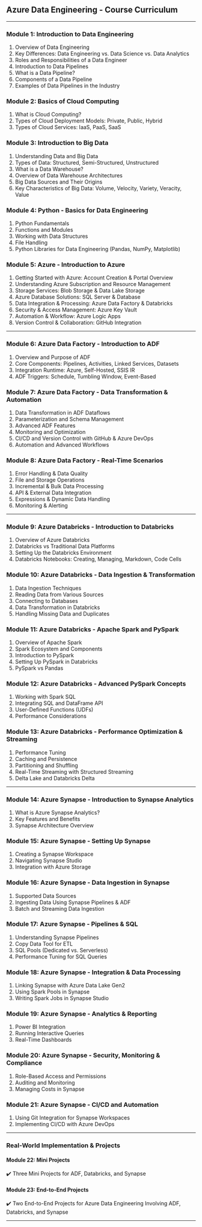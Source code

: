 
## **Azure Data Engineering - Course Curriculum**  

---

### **Module 1: Introduction to Data Engineering**  
1. Overview of Data Engineering  
2. Key Differences: Data Engineering vs. Data Science vs. Data Analytics  
3. Roles and Responsibilities of a Data Engineer  
4. Introduction to Data Pipelines  
5. What is a Data Pipeline?  
6. Components of a Data Pipeline  
7. Examples of Data Pipelines in the Industry  

### **Module 2: Basics of Cloud Computing**  
1. What is Cloud Computing?  
2. Types of Cloud Deployment Models: Private, Public, Hybrid  
3. Types of Cloud Services: IaaS, PaaS, SaaS  

### **Module 3: Introduction to Big Data**  
1. Understanding Data and Big Data  
2. Types of Data: Structured, Semi-Structured, Unstructured  
3. What is a Data Warehouse?  
4. Overview of Data Warehouse Architectures  
5. Big Data Sources and Their Origins  
6. Key Characteristics of Big Data: Volume, Velocity, Variety, Veracity, Value  

### **Module 4: Python - Basics for Data Engineering**  
1. Python Fundamentals  
2. Functions and Modules  
3. Working with Data Structures  
4. File Handling  
5. Python Libraries for Data Engineering (Pandas, NumPy, Matplotlib)  

### **Module 5: Azure - Introduction to Azure**  
1. Getting Started with Azure: Account Creation & Portal Overview  
2. Understanding Azure Subscription and Resource Management  
3. Storage Services: Blob Storage & Data Lake Storage  
4. Azure Database Solutions: SQL Server & Database  
5. Data Integration & Processing: Azure Data Factory & Databricks  
6. Security & Access Management: Azure Key Vault  
7. Automation & Workflow: Azure Logic Apps  
8. Version Control & Collaboration: GitHub Integration  

---

### **Module 6: Azure Data Factory - Introduction to ADF**  
1. Overview and Purpose of ADF  
2. Core Components: Pipelines, Activities, Linked Services, Datasets  
3. Integration Runtime: Azure, Self-Hosted, SSIS IR  
4. ADF Triggers: Schedule, Tumbling Window, Event-Based  

### **Module 7: Azure Data Factory - Data Transformation & Automation**  
1. Data Transformation in ADF Dataflows  
2. Parameterization and Schema Management  
3. Advanced ADF Features  
4. Monitoring and Optimization  
5. CI/CD and Version Control with GitHub & Azure DevOps  
6. Automation and Advanced Workflows  

### **Module 8: Azure Data Factory - Real-Time Scenarios**  
1. Error Handling & Data Quality  
2. File and Storage Operations  
3. Incremental & Bulk Data Processing  
4. API & External Data Integration  
5. Expressions & Dynamic Data Handling  
6. Monitoring & Alerting  

---

### **Module 9: Azure Databricks - Introduction to Databricks**  
1. Overview of Azure Databricks  
2. Databricks vs Traditional Data Platforms  
3. Setting Up the Databricks Environment  
4. Databricks Notebooks: Creating, Managing, Markdown, Code Cells  

### **Module 10: Azure Databricks - Data Ingestion & Transformation**  
1. Data Ingestion Techniques  
2. Reading Data from Various Sources  
3. Connecting to Databases  
4. Data Transformation in Databricks  
5. Handling Missing Data and Duplicates  

### **Module 11: Azure Databricks - Apache Spark and PySpark**  
1. Overview of Apache Spark  
2. Spark Ecosystem and Components  
3. Introduction to PySpark  
4. Setting Up PySpark in Databricks  
5. PySpark vs Pandas  

### **Module 12: Azure Databricks - Advanced PySpark Concepts**  
1. Working with Spark SQL  
2. Integrating SQL and DataFrame API  
3. User-Defined Functions (UDFs)  
4. Performance Considerations  

### **Module 13: Azure Databricks - Performance Optimization & Streaming**  
1. Performance Tuning  
2. Caching and Persistence  
3. Partitioning and Shuffling  
4. Real-Time Streaming with Structured Streaming  
5. Delta Lake and Databricks Delta  

---

### **Module 14: Azure Synapse - Introduction to Synapse Analytics**  
1. What is Azure Synapse Analytics?  
2. Key Features and Benefits  
3. Synapse Architecture Overview  

### **Module 15: Azure Synapse - Setting Up Synapse**  
1. Creating a Synapse Workspace  
2. Navigating Synapse Studio  
3. Integration with Azure Storage  

### **Module 16: Azure Synapse - Data Ingestion in Synapse**  
1. Supported Data Sources  
2. Ingesting Data Using Synapse Pipelines & ADF  
3. Batch and Streaming Data Ingestion  

### **Module 17: Azure Synapse - Pipelines & SQL**  
1. Understanding Synapse Pipelines  
2. Copy Data Tool for ETL  
3. SQL Pools (Dedicated vs. Serverless)  
4. Performance Tuning for SQL Queries  

### **Module 18: Azure Synapse - Integration & Data Processing**  
1. Linking Synapse with Azure Data Lake Gen2  
2. Using Spark Pools in Synapse  
3. Writing Spark Jobs in Synapse Studio  

### **Module 19: Azure Synapse - Analytics & Reporting**  
1. Power BI Integration  
2. Running Interactive Queries  
3. Real-Time Dashboards  

### **Module 20: Azure Synapse - Security, Monitoring & Compliance**  
1. Role-Based Access and Permissions  
2. Auditing and Monitoring  
3. Managing Costs in Synapse  

### **Module 21: Azure Synapse - CI/CD and Automation**  
1. Using Git Integration for Synapse Workspaces  
2. Implementing CI/CD with Azure DevOps  

---

### **Real-World Implementation & Projects**  

#### **Module 22: Mini Projects**  
✔️ Three Mini Projects for ADF, Databricks, and Synapse  

#### **Module 23: End-to-End Projects**  
✔️ Two End-to-End Projects for Azure Data Engineering Involving ADF, Databricks, and Synapse  

---

